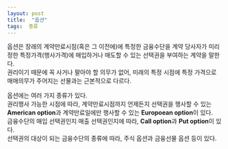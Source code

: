 ```yaml
---
layout: post
title:  "옵션"
tags:  종류
---
```


<p>
  옵션은 장래의 계약만료시점(혹은 그 이전에)에 특정한 금융수단을 계약 당사자가 미리 정한 특정가격(행사가격)에 매입하거나 매도할 수 있는 선택권을 부여하는 계약을 말한다.<br>
  권리이기 때문에 꼭 사거나 팔아야 할 의무가 없어, 미래의 특정 시점에 특정 가격으로 매매의무가 주어지는 선물과는 근본적으로 다르다.
</p>
<p>
  옵션에는 여러 가지 종류가 있다.<br>
  권리행사 가능한 시점에 따라, 계약만료시점까지 언제든지 선택권을 행사할 수 있는 <strong>American option</strong>과 계약만료일에만 행사할 수 있는 <strong>Europoean option</strong>이 있다.<br>
  금융수단의 매입 선택권인지 매출 선택권인지에 따라, <strong>Call option</strong>과 <strong>Put option</strong>이 있다.<br>
  선택권의 대상이 되는 금융수단의 종류에 따라, 주식 옵션과 금융선물 옵션 등이 있다.
</p>
